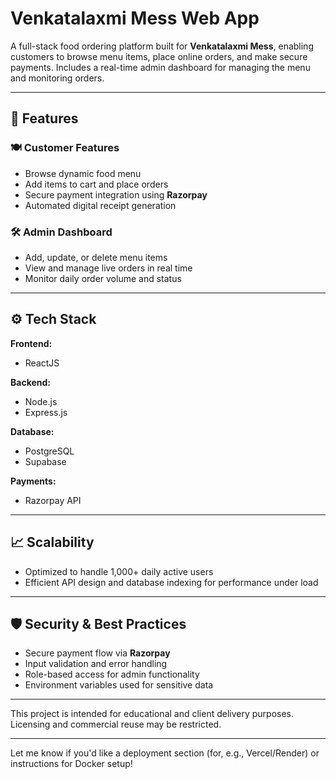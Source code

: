 

# Venkatalaxmi Mess Web App

A full-stack food ordering platform built for **Venkatalaxmi Mess**, enabling customers to browse menu items, place online orders, and make secure payments. Includes a real-time admin dashboard for managing the menu and monitoring orders.

---

## 🚀 Features

### 🍽 Customer Features

* Browse dynamic food menu
* Add items to cart and place orders
* Secure payment integration using **Razorpay**
* Automated digital receipt generation

### 🛠 Admin Dashboard

* Add, update, or delete menu items
* View and manage live orders in real time
* Monitor daily order volume and status

---

## ⚙️ Tech Stack

**Frontend:**

* ReactJS


**Backend:**

* Node.js
* Express.js

**Database:**

* PostgreSQL
* Supabase 

**Payments:**

* Razorpay API

---

## 📈 Scalability

* Optimized to handle 1,000+ daily active users
* Efficient API design and database indexing for performance under load

---



## 🛡 Security & Best Practices

* Secure payment flow via **Razorpay**
* Input validation and error handling
* Role-based access for admin functionality
* Environment variables used for sensitive data

---


This project is intended for educational and client delivery purposes. Licensing and commercial reuse may be restricted.

---

Let me know if you'd like a deployment section (for, e.g., Vercel/Render) or instructions for Docker setup!
